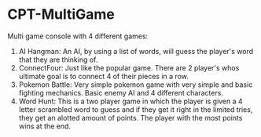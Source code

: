 # CPT-MultiGame
 Multi game console with 4 different games:
1) AI Hangman:
    An AI, by using a list of words, will guess the player's word that they are thinking of.
2) ConnectFour:
    Just like the popular game. There are 2 player's whos ultimate goal is to connect 4 of their
    pieces in a row.
3) Pokemon Battle:
    Very simple pokemon game with very simple and basic fighting mechanics. Basic enemy AI and 4
    different characters.
4) Word Hunt:
    This is a two player game in which the player is given a 4 letter scrambled word to guess and
    if they get it right in the limited tries, they get an alotted amount of points. The player
    with the most points wins at the end.